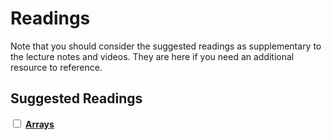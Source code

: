 # Readings

Note that you should consider the suggested readings as supplementary to the lecture notes and videos.
They are here if you need an additional resource to reference.

## Suggested Readings

<label><input type="checkbox" id="week11_reading1" class="box"> **[Arrays](https://processing.org/tutorials/arrays/)** </input></label> 